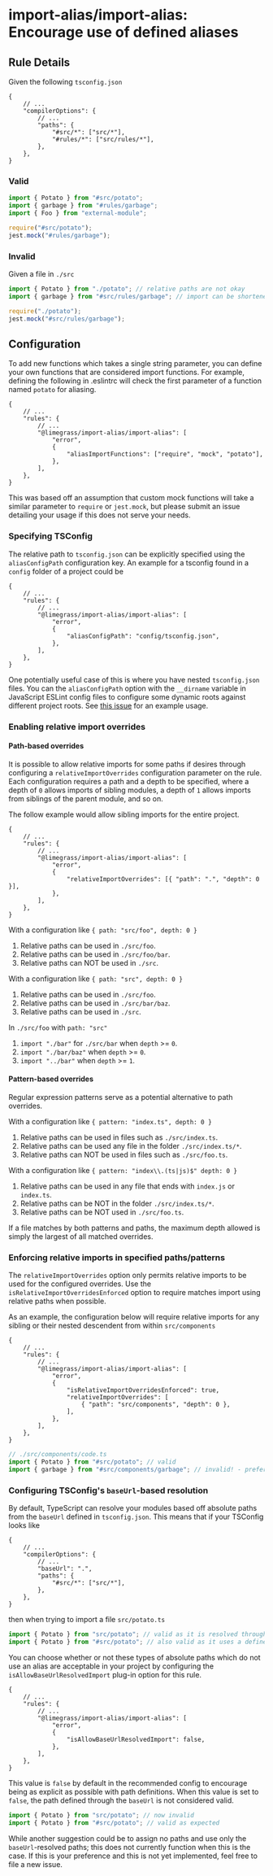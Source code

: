 # import-alias/import-alias: Encourage use of defined aliases

## Rule Details

Given the following `tsconfig.json`

```jsonc
{
    // ...
    "compilerOptions": {
        // ...
        "paths": {
            "#src/*": ["src/*"],
            "#rules/*": ["src/rules/*"],
        },
    },
}
```

### Valid

```ts
import { Potato } from "#src/potato";
import { garbage } from "#rules/garbage";
import { Foo } from "external-module";

require("#src/potato");
jest.mock("#rules/garbage");
```

### Invalid

Given a file in `./src`

```ts
import { Potato } from "./potato"; // relative paths are not okay
import { garbage } from "#src/rules/garbage"; // import can be shortened

require("./potato");
jest.mock("#src/rules/garbage");
```

## Configuration

To add new functions which takes a single string parameter,
you can define your own functions that are considered import functions.
For example, defining the following in .eslintrc will check the first
parameter of a function named `potato` for aliasing.

```jsonc
{
    // ...
    "rules": {
        // ...
        "@limegrass/import-alias/import-alias": [
            "error",
            {
                "aliasImportFunctions": ["require", "mock", "potato"],
            },
        ],
    },
}
```

This was based off an assumption that custom mock functions will take a similar
parameter to `require` or `jest.mock`, but please submit an issue detailing
your usage if this does not serve your needs.

### Specifying TSConfig

The relative path to `tsconfig.json` can be explicitly specified using the `aliasConfigPath`
configuration key. An example for a tsconfig found in a `config` folder of a project could be

```jsonc
{
    // ...
    "rules": {
        // ...
        "@limegrass/import-alias/import-alias": [
            "error",
            {
                "aliasConfigPath": "config/tsconfig.json",
            },
        ],
    },
}
```

One potentially useful case of this is where you have nested `tsconfig.json` files.
You can the `aliasConfigPath` option with the `__dirname` variable in JavaScript ESLint config files
to configure some dynamic roots against different project roots.
See [this issue](https://github.com/Limegrass/eslint-plugin-import-alias/issues/15#issuecomment-1998548874) for an example usage.

### Enabling relative import overrides

#### Path-based overrides

It is possible to allow relative imports for some paths if desires through configuring
a `relativeImportOverrides` configuration parameter on the rule. Each configuration requires
a path and a depth to be specified, where a depth of `0` allows imports of sibling modules,
a depth of `1` allows imports from siblings of the parent module, and so on.

The follow example would allow sibling imports for the entire project.

```jsonc
{
    // ...
    "rules": {
        // ...
        "@limegrass/import-alias/import-alias": [
            "error",
            {
                "relativeImportOverrides": [{ "path": ".", "depth": 0 }],
            },
        ],
    },
}
```

With a configuration like `{ path: "src/foo", depth: 0 }`

1. Relative paths can be used in `./src/foo`.
2. Relative paths can be used in `./src/foo/bar`.
3. Relative paths can NOT be used in `./src`.

With a configuration like `{ path: "src", depth: 0 }`

1. Relative paths can be used in `./src/foo`.
2. Relative paths can be used in `./src/bar/baz`.
3. Relative paths can be used in `./src`.

In `./src/foo` with `path: "src"`

1. `import "./bar"` for `./src/bar` when `depth` \>= `0`.
2. `import "./bar/baz"` when `depth` \>= `0`.
3. `import "../bar"` when `depth` \>= `1`.

#### Pattern-based overrides

Regular expression patterns serve as a potential alternative to path overrides.

With a configuration like `{ pattern: "index.ts", depth: 0 }`

1. Relative paths can be used in files such as `./src/index.ts`.
1. Relative paths can be used any file in the folder `./src/index.ts/*`.
1. Relative paths can NOT be used in files such as `./src/foo.ts`.

With a configuration like `{ pattern: "index\\.(ts|js)$" depth: 0 }`

1. Relative paths can be used in any file that ends with `index.js` or `index.ts`.
1. Relative paths can be NOT in the folder `./src/index.ts/*`.
1. Relative paths can be NOT used in `./src/foo.ts`.

If a file matches by both patterns and paths, the maximum depth allowed is simply
the largest of all matched overrides.

### Enforcing relative imports in specified paths/patterns

The `relativeImportOverrides` option only permits relative
imports to be used for the configured overrides.
Use the `isRelativeImportOverridesEnforced` option to require
matches import using relative paths when possible.

As an example, the configuration below will require relative imports
for any sibling or their nested descendent from within `src/components`

```jsonc
{
    // ...
    "rules": {
        // ...
        "@limegrass/import-alias/import-alias": [
            "error",
            {
                "isRelativeImportOverridesEnforced": true,
                "relativeImportOverrides": [
                    { "path": "src/components", "depth": 0 },
                ],
            },
        ],
    },
}
```

```ts
// ./src/components/code.ts
import { Potato } from "#src/potato"; // valid
import { garbage } from "#src/components/garbage"; // invalid! - prefers ./garbage
```

### Configuring TSConfig's `baseUrl`-based resolution

By default, TypeScript can resolve your modules based off absolute paths from
the `baseUrl` defined in `tsconfig.json`. This means that if your TSConfig looks like

```jsonc
{
    // ...
    "compilerOptions": {
        // ...
        "baseUrl": ".",
        "paths": {
            "#src/*": ["src/*"],
        },
    },
}
```

then when trying to import a file `src/potato.ts`

```typescript
import { Potato } from "src/potato"; // valid as it is resolved through TypeScript's baseUrl as `./src/potato`
import { Potato } from "#src/potato"; // also valid as it uses a defined path to resolve it
```

You can choose whether or not these types of absolute paths which do not use an
alias are acceptable in your project by configuring the `isAllowBaseUrlResolvedImport`
plug-in option for this rule.

```jsonc
{
    // ...
    "rules": {
        // ...
        "@limegrass/import-alias/import-alias": [
            "error",
            {
                "isAllowBaseUrlResolvedImport": false,
            },
        ],
    },
}
```

This value is `false` by default in the recommended config to encourage being as explicit
as possible with path definitions. When this value is set to `false`,
the path defined through the `baseUrl` is not considered valid.

```typescript
import { Potato } from "src/potato"; // now invalid
import { Potato } from "#src/potato"; // valid as expected
```

While another suggestion could be to assign no paths and use only the `baseUrl`-resolved paths;
this does not currently function when this is the case. If this is your preference and this is
not yet implemented, feel free to file a new issue.
